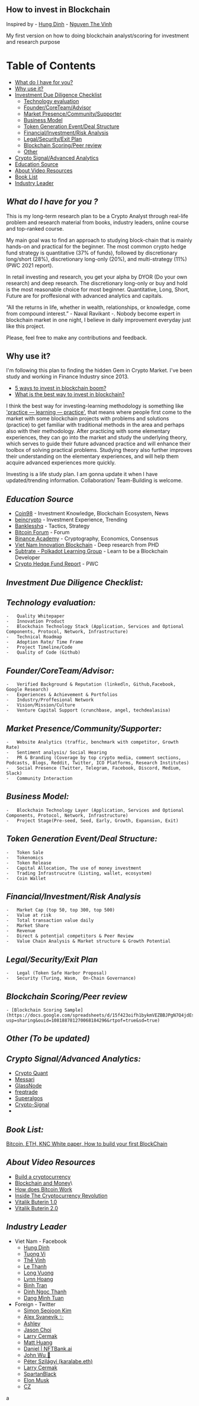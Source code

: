 
## **How to invest in Blockchain**

Inspired by
    - [Hung Dinh](https://www.facebook.com/groups/857926278494577/user/1183070005/)
    - [Nguyen The Vinh](https://www.facebook.com/drofin69)

My first version on how to doing blockchain analyst/scoring for investment and research purpose

Table of Contents
=================
-   [What do I have for you?](#What-do-I-have-for-you-?)
-   [Why use it?](#why-use-it?)
-   [Investment Due Diligence Checklist](#Investment-Due-Diligence-Checklist)
    -   [Technology evaluation](#Technology-evaluation)
    -   [Founder/CoreTeam/Advisor](#Founder/CoreTeam/Advisor)
    -   [Market Presence/Community/Supporter](#Market-Presence/Community/Supporter)
    -   [Business Model](#Business-Model)
    -   [Token Generation Event/Deal Structure](#Token-Generation-Event/Deal-Structure)
    -   [Financial/Investment/Risk Analysis](#Financial/Investment/Risk-Analysis)
    -   [Legal/Security/Exit Plan](#Legal/Security/Exit-Plan)
    -   [Blockchain Scoring/Peer review](#Blockchain-Scoring/Peer-review)
    -   [Other](#Other)
-   [Crypto Signal/Advanced Analytics](#Crypto-Signal/Advanced-Analytics)
-   [Education Source](#Education-Source)
-   [About Video Resources](#About-Video-Resources)
-   [Book List](#Book-List)
-   [Industry Leader](#Industry-Leader)

## ***What do I have for you ?***

This is my long-term research plan to be a Crypto Analyst through real-life problem and research material from books, industry leaders, online course and top-ranked course.

My main goal was to find an approach to studying block-chain that is mainly hands-on and practical for the beginner. The most common crypto hedge fund strategy is quantitative (37% of funds), followed by discretionary long/short (28%), discretionary long-only (20%), and multi-strategy (11%) (PWC 2021 report).

In retail investing and research, you get your alpha by DYOR (Do your own research) and deep research. The discretionary long-only or buy and hold is the most reasonable choice for most beginner. Quantitative, Long, Short, Future are for proffesional with advanced analytics and capitals.

“All the returns in life, whether in wealth, relationships, or knowledge, come from compound interest.” - Naval Ravikant -. Nobody become expert in blockchain market in one night, I believe in daily improvement everyday just like this project. 

Please, feel free to make any contributions and feedback. 

## Why use it?
I'm following this plan to finding the hidden Gem in Crypto Market. I've been study and working in Finance Industry since 2013.  

-   [5 ways to invest in blockchain boom?](https://www.investopedia.com/articles/investing/120315/5-ways-invest-blockchain-boom.asp)
-   [What is the best way to invest in blockchain?](https://www.quora.com/What-is-the-best-way-to-invest-in-block-chain-technology)

I think the best way for investing-learning methodology is something like  ['practice — learning — practice'](https://www.google.com/search?q=Outliers%3A+The+Story+of+Success+summary&rlz=1C1VDKB_enVN943VN943&oq=Outliers%3A+The+Story+of+Success+summary&aqs=chrome..69i57j69i58.1627j0j7&sourceid=chrome&ie=UTF-8), that means where people first come to the market with some blockchain projects with problems and solutions (practice) to get familiar with traditional methods in the area and perhaps also with their methodology. After practicing with some elementary experiences, they can go into the market and study the underlying theory, which serves to guide their future advanced practice and will enhance their toolbox of solving practical problems. Studying theory also further improves their understanding on the elementary experiences, and will help them acquire advanced experiences more quickly.

Investing is a life study plan. I am gonna update it when I have updated/trending information. Collaboration/ Team-Building is welcome.

## ***Education Source***
   
-   [Coin98](https://coin98.net/) - Investment Knowledge, Blockchain Ecosystem, News
-   [beincrypto](https://beincrypto.vn/) - Investment Experience, Trending
-   [Banklesshq](https://banklesshq.com/) - Tactics, Strategy
-   [Bitcoin Forum](https://bitcointalk.org/index.php?board=7.0&fbclid=IwAR0_82_aab4z1BzjZpeH68Lyr93iEgxyD7d8nq_uv1JlZSPg_4u5whnWYj4) - Forum
-   [Binance Academy](https://academy.binance.com/en) - Cryptography, Economics, Consensus
-   [Viet Nam Innovation Blockchain](https://www.facebook.com/groups/vietnamblockchaininnovation/) - Deep research from PHD 
-   [Subtrate - Polkadot Learning Group](https://www.facebook.com/groups/935575770359855/user/100050591255279/) - Learn to be a Blockchain Developer
-   [Crypto Hedge Fund Report](https://drive.google.com/file/d/1faUmbsRb43IvdMBTcpM2zq2lqXB-vc-J/view?usp=sharing) - PWC


## ***Investment Due Diligence Checklist:***
## ***Technology evaluation:***

    -   Quality Whitepaper
    -   Innovation Product
    -   Blockchain Technology Stack (Application, Services and Optional Components, Protocol, Network, Infrastructure)
    -   Technical Roadmap
    -   Adoption Rate/ Time Frame
    -   Project Timeline/Code 
    -   Quality of Code (Github)
    
## ***Founder/CoreTeam/Advisor:***

    -   Verified Background & Reputation (linkedln, Github,Facebook, Google Research)
    -   Experiences & Achievement & Portfolios
    -   Industry/Proffesional Network
    -   Vision/Mission/Culture
    -   Venture Capital Support (crunchbase, angel, techdealasisa)
    
## ***Market Presence/Community/Supporter:***

    -   Website Analytics (traffic, benchmark with competitor, Growth Rate)
    -   Sentiment analysis/ Social Hearing
    -   PR & Branding (Coverage by top crypto media, comment sections, Podcasts, Blogs, Reddit, Twitter, ICO Platforms, Research Institutes)
    -   Social Presence (Twitter, Telegram, Facebook, Discord, Medium, Slack)
    -   Community Interaction
    
## ***Business Model:***
    -   Blockchain Technology Layer (Application, Services and Optional Components, Protocol, Network, Infrastructure)
    -   Project Stage(Pre-seed, Seed, Early, Growth, Expansion, Exit)
## ***Token Generation Event/Deal Structure:***
    -   Token Sale
    -   Tokenomics
    -   Token Release
    -   Capital Allocation, The use of money investment
    -   Trading Infrastrucutre (Listing, wallet, ecosystem)
    -   Coin Wallet 
## ***Financial/Investment/Risk Analysis***
    -   Market Cap (top 50, top 300, top 500)
    -   Value at risk
    -   Total transaction value daily
    -   Market Share
    -   Revenue
    -   Direct & potential competitors & Peer Review 
    -   Value Chain Analysis & Market structure & Growth Potential
## ***Legal/Security/Exit Plan***
    -   Legal (Token Safe Harbor Proposal)
    -   Security (Turing, Wasm,  On-Chain Governance)
## ***Blockchain Scoring/Peer review***
    - [Blockchain Scoring Sample](https://docs.google.com/spreadsheets/d/15f423oifh1bykmVEZBBJPgN7Q4jdEsKJ/edit?usp=sharing&ouid=108188781270068184296&rtpof=true&sd=true)

## ***Other (To be updated)***


## ***Crypto Signal/Advanced Analytics:***
-   [Crypto Quant](https://cryptoquant.com/overview/btc-exchange-flows)
-   [Messari](https://messari.io/)
-   [GlassNode](https://studio.glassnode.com/dashboards/btc-core-on-chain)
-   [freqtrade](https://github.com/freqtrade/freqtrade)
-   [Superalgos](https://github.com/Superalgos/Superalgos)
-   [Crypto-Signal](https://github.com/CryptoSignal/Crypto-Signal)
-   

## ***Book List:***
[Bitcoin, ETH, KNC White paper, How to build your first BlockChain](https://drive.google.com/drive/folders/1zSJWx8KtwoWmktHTZoc9TXwkNRPv8-fv?usp=sharing)

## ***About Video Resources***
-   [Build a cryptocurrency](https://www.youtube.com/watch?v=vJdT05zl6jk&list=PLwnSaD6BDfXL0RiKT_5nOIdxTxZWpPtAv&index=1)
-   [Blockchain and Money](https://ocw.mit.edu/courses/sloan-school-of-management/15-s12-blockchain-and-money-fall-2018/video-lectures/)\
-   [How does Bitcoin Work](https://www.youtube.com/watch?v=bBC-nXj3Ng4)
-   [Inside The Cryptocurrency Revolution](https://www.youtube.com/watch?v=u-vrdPtZVXc)
-   [Vitalik Buterin 1.0](https://www.youtube.com/watch?v=3x1b_S6Qp2Q)
-   [Vitalik Buterin 2.0](https://www.youtube.com/watch?v=XW0QZmtbjvs)
 
    
## ***Industry Leader***
- Viet Nam - Facebook
    -   [Hung Dinh](https://www.facebook.com/hungstartup)
    -   [Tuong Vi](https://www.facebook.com/tuongvi65?comment_id=Y29tbWVudDoxMDIyNjE3MTU0ODI1MzUxMV8xMDIyNjE3MjIwNzk5MDAwNA%3D%3D)
    -   [Thế Vinh](https://www.facebook.com/drofin69)
    -   [Le Thanh](https://www.facebook.com/thanhle.lethanh)
    -   [Long Vuong](https://www.facebook.com/longvuong22)
    -   [Lynn Hoang](https://www.facebook.com/imlynnhoang)
    -   [Binh Tran](https://www.facebook.com/dogchair)
    -   [Dinh Ngoc Thanh](https://www.facebook.com/ngocthanhdinh/?show_switched_toast=0&show_switched_tooltip=0&show_podcast_settings=0)
    -   [Dang Minh Tuan](https://www.facebook.com/tuanvietkey)
- Foreign - Twitter
    -   [Simon Seojoon Kim](https://twitter.com/seojoonkim)
    -   [Alex Svanevik ✨](https://twitter.com/ASvanevik)
    -   [Ashley](https://twitter.com/Aisashley)
    -   [Jason Choi](https://twitter.com/mrjasonchoi)
    -   [Larry Cermak](https://twitter.com/lawmaster)
    -   [Matt Huang](https://twitter.com/matthuang)
    -   [Daniel | NFTBank.ai](https://twitter.com/dan_nftbank)
    -   [John Wu 🔺](https://twitter.com/John1wu)
    -   [Péter Szilágyi (karalabe.eth)](https://twitter.com/peter_szilagyi)
    -   [Larry Cermak](https://twitter.com/lawmaster)
    -   [SpartanBlack](https://twitter.com/SpartanBlack_1)
    -   [Elon Musk](https://twitter.com/elonmusk)
    -   [CZ](https://twitter.com/cz_binance)

a
